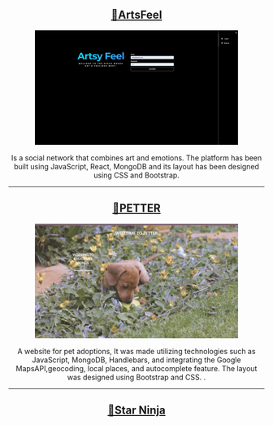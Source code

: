 <h2 align="center">
 <a href="https://artsy-feeling.netlify.app/feed"> 🔹ArtsFeel </a></h2>
 <div align="center">
 <img src="gifart.gif"/>
 </div>
<p> </p>                                                   
<p align="center"> Is a social network that combines art and emotions. The platform has been built using JavaScript, React, MongoDB and its layout has been designed using CSS and Bootstrap.</p>
<hr> 
<h2 align= "center">
 <a href="https://nameless-frost-7189.fly.dev/"> 🔹PETTER </a> </h2>
 <div align="center">
 <img src="petter.gif"/>
 </div>
 <p> </p>  
 <p align="center">A website for pet adoptions, It was made utilizing technologies such as JavaScript, MongoDB, Handlebars, and integrating the Google MapsAPI,geocoding, local places, and autocomplete feature. The layout was designed using Bootstrap and CSS. .</p>
<hr>
<h2 align="center">
<a href="https://csabogalortiz.github.io/GOMEZ-SABOGAL-GAME/"> 🔹Star Ninja </a></h2>
 
 



